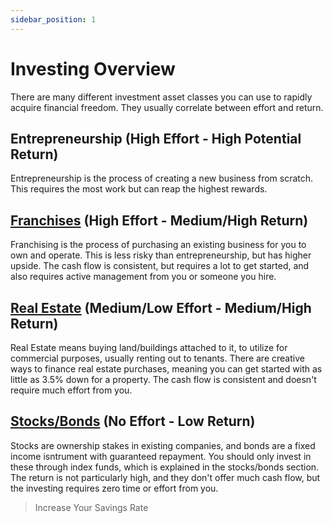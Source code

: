 ```yaml
---
sidebar_position: 1
---
```


# Investing Overview

There are many different investment asset classes you can use to rapidly acquire financial freedom. They usually correlate between effort and return.

## Entrepreneurship (High Effort - High Potential Return)

Entrepreneurship is the process of creating a new business from scratch. This requires the most work but can reap the highest rewards.

## [Franchises](franchises.md) (High Effort - Medium/High Return)

Franchising is the process of purchasing an existing business for you to own and operate. This is less risky than entrepreneurship, but has higher upside. The cash flow is consistent, but requires a lot to get started, and also requires active management from you or someone you hire.

## [Real Estate](real-estate.md) (Medium/Low Effort - Medium/High Return)

Real Estate means buying land/buildings attached to it, to utilize for commercial purposes, usually renting out to tenants. There are creative ways to finance real estate purchases, meaning you can get started with as little as 3.5% down for a property. The cash flow is consistent and doesn't require much effort from you.

## [Stocks/Bonds](stocks-bonds.md) (No Effort - Low Return)

Stocks are ownership stakes in existing companies, and bonds are a fixed income isntrument with guaranteed repayment. You should only invest in these through index funds, which is explained in the stocks/bonds section. The return is not particularly high, and they don't offer much cash flow, but the investing requires zero time or effort from you. 

>Increase Your Savings Rate